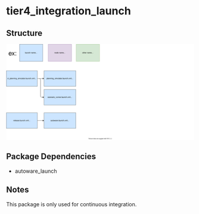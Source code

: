 # tier4_integration_launch

## Structure

![tier4_integration_launch](./integration_launch.drawio.svg)

## Package Dependencies

- autoware_launch

## Notes

This package is only used for continuous integration.
